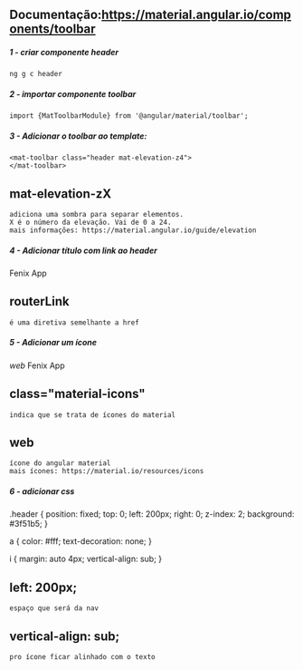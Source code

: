 ## Documentação:https://material.angular.io/components/toolbar

##### 1 - criar componente header
    ng g c header

##### 2 - importar componente toolbar
    import {MatToolbarModule} from '@angular/material/toolbar';

##### 3 - Adicionar o toolbar ao template:
    <mat-toolbar class="header mat-elevation-z4">
    </mat-toolbar>

## mat-elevation-zX
    adiciona uma sombra para separar elementos.
    X é o número da elevação. Vai de 0 a 24.
    mais informações: https://material.angular.io/guide/elevation

##### 4 - Adicionar título com link ao header
<mat-toolbar class="header mat-elevation-z4">
    <a routerLink="">
        Fenix App
    </a>
</mat-toolbar>

## routerLink
    é uma diretiva semelhante a href

##### 5 - Adicionar um ícone
<mat-toolbar class="header mat-elevation-z4">
    <a routerLink="">
        <i class="material-icons">
            web
        </i>
        Fenix App
    </a>
</mat-toolbar>

## class="material-icons"
    indica que se trata de ícones do material

## web
    ícone do angular material
    mais ícones: https://material.io/resources/icons

##### 6 - adicionar css
.header {
    position: fixed;
    top: 0;
    left: 200px;
    right: 0;
    z-index: 2;
    background: #3f51b5;
}

a {
    color: #fff;
    text-decoration: none;
}

i {
    margin: auto 4px;
    vertical-align: sub;
}

## left: 200px;
    espaço que será da nav

## vertical-align: sub;
    pro ícone ficar alinhado com o texto